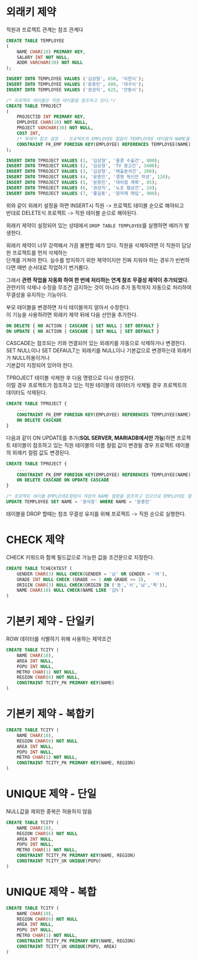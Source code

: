 # 외래키 제약

직원과 프로젝트 관계는 참조 관계다
```SQL
CREATE TABLE TEMPLOYEE
(
	NAME CHAR(10) PRIMARY KEY,
	SALARY INT NOT NULL,
	ADDR VARCHAR(30) NOT NULL
);

INSERT INTO TEMPLOYEE VALUES ('김상형', 650, '이천시');
INSERT INTO TEMPLOYEE VALUES ('문종민', 480, '대구시');
INSERT INTO TEMPLOYEE VALUES ('권성직', 625, '안동시');

/* 프로젝트 테이블은 직원 테이블을 참조하고 있다.*/
CREATE TABLE TPROJECT
(
	PROJECTID INT PRIMARY KEY,
	EMPLOYEE CHAR(10) NOT NULL,
	PROJECT VARCHAR(30) NOT NULL,
	COST INT,
    /* 외래키 참조 설정  - 프로젝트의 EMPLOYEE 컬럼이 TEMPLOYEE 테이블의 NAME을 참조하고 있음*/
    CONSTRAINT FK_EMP FOREIGN KEY(EMPLOYEE) REFERENCES TEMPLOYEE(NAME) 
);

INSERT INTO TPROJECT VALUES (1, '김상형', '홍콩 수출건', 800);
INSERT INTO TPROJECT VALUES (2, '김상형', 'TV 광고건', 3400);
INSERT INTO TPROJECT VALUES (3, '김상형', '매출분석건', 200);
INSERT INTO TPROJECT VALUES (4, '문종민', '경영 혁신안 작성', 120);
INSERT INTO TPROJECT VALUES (5, '문종민', '대리점 계획', 85);
INSERT INTO TPROJECT VALUES (6, '권성직', '노조 협상건', 24);
INSERT INTO TPROJECT VALUES (7, '홍길동', '원자재 매입', 900);
```

위와 같이 외래키 설정을 하면 INSERT시 직원 -> 프로젝트 테이블 순으로 해야되고  
반대로 DELETE식 프로젝트 -> 직원 테이블 순으로 해야된다.  
  
외래키 제약이 설정되어 있는 상태에서 `DROP TABLE TEMPLOYEE`를 실행하면 에러가 발생한다.  
  
외래키 제약이 너무 강력해서 가끔 불편할 때가 있다. 직원을 삭제하려면 이 직원이 담당한 프로젝트를 먼저 삭제하는  
단계를 거쳐야 한다. 실수를 방지하기 위한 제약이지만 진짜 지워야 하는 경우가 빈번하다면 매번 순서대로 작업하기 번거롭다.  
  
그래서 **관련 작업을 자동화 하여 한 번에 처리하는 연계 참조 무결성 제약이 추가되었다.**  
관련키의 삭제나 수정을 무조건 금지하는 것이 아니라 추가 동작까지 자동으로 처리하여 무결성을 유지하는 기능이다.  

부모 테이블을 변경하면 자식 테이블까지 알아서 수정한다.  
이 기능을 사용하려면 외래키 제약 뒤에 다음 선언을 추가한다.  
```SQL
ON DELETE { NO ACTION | CASCADE | SET NULL | SET DEFAULT }
ON UPDATE { NO ACTION | CASCADE | SET NULL | SET DEFAULT }
```

CASCADE는 참조되는 키와 연결되어 있는 외래키를 자동으로 삭제하거나 변경한다.  
SET NULL이나 SET DEFAULT는 외래키를 NULL이나 기본값으로 변경하는데 외래키가 NULL허용이거나  
기본값이 지정되어 있어야 한다.  
  
TPROJECT 테이블 삭제한 후 다음 명령으로 다시 생성한다.  
이럴 경우 프로젝트가 참조하고 있는 직원 테이블의 데이터가 삭제될 경우 프로젝트의 데이터도 삭제된다.
```SQL
CREATE TABLE TPROJECT {
    ....
    CONSTRAINT FK_EMP FOREIGN KEY(EMPLOYEE) REFERENCES TEMPLOYEE(NAME)
    ON DELETE CASCADE
}
```
  
다음과 같이 ON UPDATE를 추가(**SQL SERVER, MARIADB에서만 가능**)하면 프로젝트 테이블이 참조하고 있는
직원 테이블의 이름 컬럼 값이 변경될 경우 프로젝트 테이블의 외래키 컬럼 값도 변경된다.
```SQL
CREATE TABLE TPROJECT {
    ....
    CONSTRAINT FK_EMP FOREIGN KEY(EMPLOYEE) REFERENCES TEMPLOYEE(NAME)
    ON DELETE CASCADE ON UPDATE CASCADE
}

/* 프로젝트 테이블 EMPLOYEE컬럼이 직원의 NAME 컬럼을 참조하고 있으므로 EMPLOYEE 컬럼 값도 변경됨*/
UPDATE TEMPLOYEE SET NAME = '문사장' WHERE NAME = '문종민' 
```

테이블을 DROP 할때는 참조 무결성 유지를 위해 프로젝트 -> 직원 순으로 실행한다.

# CHECK 제약
CHECK 키워드와 함께 필드값으로 가능한 값을 조건문으로 지정한다.
```sql
CREATE TABLE TCHECKTEST (
    GENDER CHAR(3) NULL CHECK(GENDER = '남' OR GENDER = '여'),
    GRADE INT NULL CHECK (GRADE >= 1 AND GRADE <= 3),
    ORIGIN CHAR(3) NULL CHECK(ORIGIN IN ('동','서','남','북')),
    NAME CHAR(10) NULL CHECK(NAME LIKE '김%')
)
```

# 기본키 제약 - 단일키
ROW 데이터를 식별하기 위해 사용하는 제약조건
```sql
CREATE TABLE TCITY (
    NAME CHAR(10),
    AREA INT NULL,
    POPU INT NULL,
    METRO CHAR(1) NOT NULL,
    REGION CHAR(6) NOT NULL,
    CONSTRAINT TCITY_PK PRIMARY KEY(NAME)
)
```

# 기본키 제약 - 복합키
```sql
CREATE TABLE TCITY (
    NAME CHAR(10),
    REGION CHAR(6) NOT NULL
    AREA INT NULL,
    POPU INT NULL,
    METRO CHAR(1) NOT NULL,
    CONSTRAINT TCITY_PK PRIMARY KEY(NAME, REGION)
)
```
# UNIQUE 제약 - 단일
NULL값을 제외한 중복은 허용하지 않음
```sql
CREATE TABLE TCITY (
    NAME CHAR(10),
    REGION CHAR(6) NOT NULL
    AREA INT NULL,
    POPU INT NULL,
    METRO CHAR(1) NOT NULL,
    CONSTRAINT TCITY_PK PRIMARY KEY(NAME, REGION)
    CONSTRAINT TCITY_UK UNIQUE(POPU)
)
```

# UNIQUE 제약 - 복합
```sql
CREATE TABLE TCITY (
    NAME CHAR(10),
    REGION CHAR(6) NOT NULL
    AREA INT NULL,
    POPU INT NULL,
    METRO CHAR(1) NOT NULL,
    CONSTRAINT TCITY_PK PRIMARY KEY(NAME, REGION)
    CONSTRAINT TCITY_UK UNIQUE(POPU, AREA)
)
```